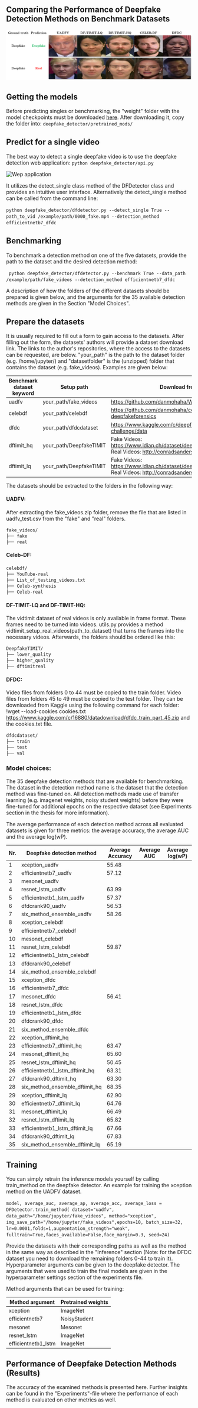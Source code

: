 [//]: # (Image References)
[webapp]: https://github.com/CatoGit/Comparing-the-Performance-of-Deepfake-Detection-Methods-on-Benchmark-Datasets/blob/master/webapp.PNG "webapp"
[dfdetect]: https://github.com/CatoGit/Comparing-the-Performance-of-Deepfake-Detection-Methods-on-Benchmark-Datasets/blob/master/efficientnetb7-on-all-datasets.png "dfdetect"

## Comparing the Performance of Deepfake Detection Methods on Benchmark Datasets

![Deepfake detection][dfdetect]

## Getting the models

Before predicting singles or benchmarking, the "weight" folder with the model checkpoints must be downloaded [here](https://drive.google.com/drive/u/0/folders/1C9T07evRE7S5rFa5H0SmdjCpLsR9Cqa4). After downloading it, copy the folder into:
```deepfake_detector/pretrained_mods/```

## Predict for a single video

The best way to detect a single deepfake video is to use the deepfake detection web application:
```python deepfake_detector/api.py``` 

![Wep application][webapp]

It utilizes the detect_single class method of the DFDetector class and provides an intuitive user interface. Alternatively the detect_single method can be called from the command line:

```python deepfake_detector/dfdetector.py --detect_single True --path_to_vid /example/path/0000_fake.mp4 --detection_method efficientnetb7_dfdc```

## Benchmarking

To benchmark a detection method on one of the five datasets, provide the path to the dataset and the desired detection method:

``` python deepfake_detector/dfdetector.py --benchmark True --data_path /example/path/fake_videos --detection_method efficientnetb7_dfdc```

A description of how the folders of the different datasets should be prepared is given below, and the arguments for the 35 available detection methods are given in the Section "Model Choices".

## Prepare the datasets

It is usually required to fill out a form to gain access to the datasets. After filling out the form, the datasets' authors will provide a dataset download link. The links to the author's repositories, where the access to the datasets can be requested, are below.
"your_path" is the path to the dataset folder (e.g. /home/jupyter/) and "datasetfolder" is the (unzipped) folder that contains the dataset (e.g. fake_videos). Examples are given below:

| Benchmark dataset keyword| Setup path | Download from |
| ------------- | ------------- | ------------- |
| uadfv  | your_path/fake_videos   | https://github.com/danmohaha/WIFS2018_In_Ictu_Oculi |
| celebdf  | your_path/celebdf  |https://github.com/danmohaha/celeb-deepfakeforensics|
| dfdc  | your_path/dfdcdataset   |https://www.kaggle.com/c/deepfake-detection-challenge/data|
| dftimit_hq | your_path/DeepfakeTIMIT  |Fake Videos: https://www.idiap.ch/dataset/deepfaketimit <br/> Real Videos: http://conradsanderson.id.au/vidtimit/|
| dftimit_lq  | your_path/DeepfakeTIMIT  |Fake Videos: https://www.idiap.ch/dataset/deepfaketimit <br/> Real Videos: http://conradsanderson.id.au/vidtimit/|

The datasets should be extracted to the folders in the following way:

#### UADFV:
After extracting the fake_videos.zip folder, remove the file that are listed in uadfv_test.csv from the "fake" and "real" folders.
```
fake_videos/
├── fake
├── real

```
#### Celeb-DF:
```
celebdf/
├── YouTube-real
├── List_of_testing_videos.txt
├── Celeb-synthesis
├── Celeb-real
```
#### DF-TIMIT-LQ and DF-TIMIT-HQ:
The vidtimit dataset of real videos is only available in frame format. These frames need to be turned into videos. utils.py provides a method vidtimit_setup_real_videos(path_to_dataset) that turns the frames into the necessary videos. Afterwards, the folders should be ordered like this:
```
DeepfakeTIMIT/
├── lower_quality
├── higher_quality
├── dftimitreal
```
#### DFDC:
Video files from folders 0 to 44 must be copied to the train folder. Video files from folders 45 to 49 must be copied to the test folder. They can be downloaded from Kaggle using the following command for each folder: !wget --load-cookies cookies.txt https://www.kaggle.com/c/16880/datadownload/dfdc_train_part_45.zip and the cookies.txt file.
```
dfdcdataset/
├── train
├── test
├── val
```

### Model choices:

The 35 deepfake detection methods that are available for benchmarking. The dataset in the detection method name is the dataset that the detection method was fine-tuned on. All detection methods made use of transfer learning (e.g. imagenet weights, noisy student weights) before they were fine-tuned for additional epochs on the respective dataset (see Experiments section in the thesis for more information).

The average performance of each detection method across all evaluated datasets is given for three metrics: the average accuracy, the average AUC and the average log(wP). 

|Nr.| Deepfake detection method | Average Accuracy | Average AUC | Average log(wP)
| -------------| ------------- | ------------- | ------------- |------------- |
|1 |xception_uadfv |  55.48|
| 2|efficientnetb7_uadfv |57.12|
|3 |mesonet_uadfv | 
| 4|resnet_lstm_uadfv | 63.99|
|5 |efficientnetb1_lstm_uadfv | 57.37|
| 6|dfdcrank90_uadfv | 56.53|
|7 |six_method_ensemble_uadfv | 58.26|
| 8|xception_celebdf |  
|9 |efficientnetb7_celebdf | 
|10 |mesonet_celebdf | 
|11 |resnet_lstm_celebdf | 59.87 
|12 |efficientnetb1_lstm_celebdf | 
| 13|dfdcrank90_celebdf | 
| 14|six_method_ensemble_celebdf | 
| 15|xception_dfdc | 
| 16|efficientnetb7_dfdc | 
| 17|mesonet_dfdc | 56.41|
| 18|resnet_lstm_dfdc | 
| 19|efficientnetb1_lstm_dfdc |
| 20|dfdcrank90_dfdc| 
|21|six_method_ensemble_dfdc | 
|22 |xception_dftimit_hq| 
| 23|efficientnetb7_dftimit_hq| 63.47|
| 24|mesonet_dftimit_hq | 65.60|
|25 |resnet_lstm_dftimit_hq | 50.45|
|26 |efficientnetb1_lstm_dftimit_hq | 63.31|
|27 |dfdcrank90_dftimit_hq | 63.30|
| 28|six_method_ensemble_dftimit_hq| 68.35|
|29 |xception_dftimit_lq| 62.90|  
| 30|efficientnetb7_dftimit_lq| 64.76|
| 31|mesonet_dftimit_lq | 66.49 |
|32 |resnet_lstm_dftimit_lq |65.82|
| 33|efficientnetb1_lstm_dftimit_lq | 67.66|
|34 |dfdcrank90_dftimit_lq | 67.83|
|35 |six_method_ensemble_dftimit_lq| 65.19|

## Training

You can simply retrain the inference models yourself by calling train_method on the deepfake detector. An example for training the xception method on the UADFV dataset.

`model, average_auc, average_ap, average_acc, average_loss = DFDetector.train_method(
                dataset="uadfv", data_path="/home/jupyter/fake_videos", method="xception",
                img_save_path="/home/jupyter/fake_videos",epochs=10, batch_size=32, lr=0.0001,folds=1,augmentation_strength="weak", fulltrain=True,faces_available=False,face_margin=0.3, seed=24)` 

Provide the datasets with their corresponding paths as well as the method in the same way as described in the "Inference" section (Note: for the DFDC dataset you need to download the remaining folders 0-44 to train it).  
Hyperparameter arguments can be given to the deepfake detector. The arguments that were used to train the final models are given in the hyperparameter settings section of the experiments file.
                  
Method arguments that can be used for training:

| Method argument | Pretrained weights | 
| ------------- | ------------- | 
|xception| ImageNet|
|efficientnetb7| NoisyStudent|
|mesonet|Mesonet|
|resnet_lstm| ImageNet|
|efficientnetb1_lstm| ImageNet|

## Performance of Deepfake Detection Methods (Results)

The accuracy of the examined methods is presented here. Further insights can be found in the "Experiments"-file where the performance of each method is evaluated on other metrics as well.



